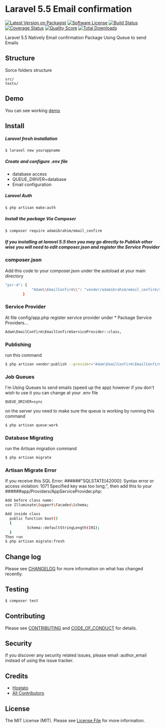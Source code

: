 # Laravel 5.5 Email confirmation

[![Latest Version on Packagist][ico-version]][link-packagist]
[![Software License][ico-license]](LICENSE.md)
[![Build Status][ico-travis]][link-travis]
[![Coverage Status][ico-scrutinizer]][link-scrutinizer]
[![Quality Score][ico-code-quality]][link-code-quality]
[![Total Downloads][ico-downloads]][link-downloads]

Laravel 5.5 Natively Email confirmation Package Using Queue to send Emails

## Structure

Sorce folders structure

```
src/
tests/

```
## Demo

You can see working [demo](https://www.emailconfirm.hostato.com)

## Install

#####  Laravel fresh installation

``` bash
$ laravel new yourappname
```

##### Create and configure .env file
- database access
- QUEUE_DRIVER=database
- Email configuration 

#####  Laravel Auth

``` bash
$ php artisan make:auth
```

##### Install the package Via Composer

``` bash
$ composer require adamibrahim/email_confirm
```

##### If you installing at laravel 5.5 then you may go directly to Publish other wise you will need to edit composer.json and register the Service Provider

### composer.json

Add this code to your composer.json under the autoload at your main directory

``` bash
"psr-4": {
            "Adam\\EmailConfirm\\": "vendor/adamibrahim/email_confirm/src"
        }
```

### Service Provider

At file config/app.php register service provider under * Package Service Providers...

``` bash
Adam\EmailConfirm\EmailConfirmServiceProvider::class,
```

### Publishing

run this command

``` bash
$ php artisan vendor:publish --provider="Adam\EmailConfirm\EmailConfirmServiceProvider" --force
```

### Job Queues

I'm Using Queues to send emails (speed up the app) 
however if you don't wish to use it you can change at your .env file

```
QUEUE_DRIVER=sync
```

on the server you need to make sure the queue is working by running this command 

``` bash
$ php artisan queue:work
```


### Database Migrating

run the Artisan migration command 

``` bash
$ php artisan migrate
```

### Artisan Migrate Error

If you receive this SQL Error: 
######"SQLSTATE[42000]: Syntax error or access violation: 1071 Specified key was too long;", 
then add this to your 
######app/Providers/AppServiceProvider.php:

``` bash
Add before class name:
use Illuminate\Support\Facades\Schema;

Add inside class
  public function boot()
  {
          Schema::defaultStringLength(191);
  }
Then run 
$ php artisan migrate:fresh

```

## Change log

Please see [CHANGELOG](CHANGELOG.md) for more information on what has changed recently.

## Testing

``` bash
$ composer test
```

## Contributing

Please see [CONTRIBUTING](CONTRIBUTING.md) and [CODE_OF_CONDUCT](CODE_OF_CONDUCT.md) for details.

## Security

If you discover any security related issues, please email :author_email instead of using the issue tracker.

## Credits

- [Hostato](http://wwww.hostato.com)
- [All Contributors][link-contributors]

## License

The MIT License (MIT). Please see [License File](LICENSE.md) for more information.

[ico-version]: https://img.shields.io/packagist/v/:vendor/:package_name.svg?style=flat-square
[ico-license]: https://img.shields.io/badge/license-MIT-brightgreen.svg?style=flat-square
[ico-travis]: https://img.shields.io/travis/:vendor/:package_name/master.svg?style=flat-square
[ico-scrutinizer]: https://img.shields.io/scrutinizer/coverage/g/:vendor/:package_name.svg?style=flat-square
[ico-code-quality]: https://img.shields.io/scrutinizer/g/:vendor/:package_name.svg?style=flat-square
[ico-downloads]: https://img.shields.io/packagist/dt/:vendor/:package_name.svg?style=flat-square

[link-packagist]: https://packagist.org/packages/adamibrahim/email_confirm
[link-travis]: https://travis-ci.org/:vendor/:package_name
[link-scrutinizer]: https://scrutinizer-ci.com/g/:vendor/:package_name/code-structure
[link-code-quality]: https://scrutinizer-ci.com/g/:vendor/:package_name
[link-downloads]: https://packagist.org/packages/adamibrahim/email_confirm
[link-author]: https://github.com/adamibrahim
[link-contributors]: ../../contributors
